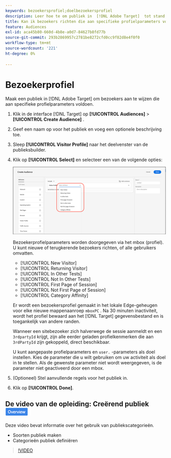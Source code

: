```yaml
---
keywords: bezoekersprofiel;doelbezoekersprofiel
description: Leer hoe te om publiek in  [!DNL Adobe Target]  tot stand te brengen om bezoekers te richten die specifieke profielparameters zoals nieuwe of terugkerende bezoeker, categorievijnheid, en meer ontmoeten.
title: Kan ik bezoekers richten die aan specifieke profielparameters voldoen?
feature: Audiences
exl-id: aca45b80-660d-4b8e-a0d7-84627b8fd77b
source-git-commit: 293b2869957c2781be8272cfd0cc9f82d8e4f0f0
workflow-type: tm+mt
source-wordcount: '221'
ht-degree: 0%

---
```


# Bezoekerprofiel

Maak een publiek in [!DNL Adobe Target] om bezoekers aan te wijzen die aan specifieke profielparameters voldoen.

1. Klik in de interface [!DNL Target] op **[!UICONTROL Audiences]** > **[!UICONTROL Create Audience]** .
1. Geef een naam op voor het publiek en voeg een optionele beschrijving toe.
1. Sleep **[!UICONTROL Visitor Profile]** naar het deelvenster van de publieksbuilder.

1. Klik op **[!UICONTROL Select]** en selecteer een van de volgende opties:

   ![&#x200B; target_bezoeker_profile beeld &#x200B;](assets/target_visitor_profile.png)

   Bezoekerprofielparameters worden doorgegeven via het mbox (profiel). U kunt nieuwe of terugkerende bezoekers richten, of alle gebruikers omvatten.

   * [!UICONTROL New Visitor]
   * [!UICONTROL Returning Visitor]
   * [!UICONTROL In Other Tests]
   * [!UICONTROL Not In Other Tests]
   * [!UICONTROL First Page of Session]
   * [!UICONTROL Not First Page of Session]
   * [!UICONTROL Category Affinity]

   Er wordt een bezoekersprofiel gemaakt in het lokale Edge-geheugen voor elke nieuwe mappenaanroep `mboxPC` . Na 30 minuten inactiviteit, wordt het profiel bewaard aan het [!DNL Target] gegevensbestand en is toegankelijk van andere randen.

   Wanneer een sitebezoeker zich halverwege de sessie aanmeldt en een `3rdpartyId` krijgt, zijn alle eerder geladen profielkenmerken die aan `3rdPartyId` zijn gekoppeld, direct beschikbaar.

   U kunt aangepaste profielparameters en `user.` -parameters als doel instellen. Kies de parameter die u wilt gebruiken om uw activiteit als doel in te stellen. Als de gewenste parameter niet wordt weergegeven, is de parameter niet geactiveerd door een mbox.

1. (Optioneel) Stel aanvullende regels voor het publiek in.
1. Klik op **[!UICONTROL Done]**.

## De video van de opleiding: Creërend publiek ![&#x200B; badge van het Overzicht &#x200B;](/help/main/assets/overview.png)

Deze video bevat informatie over het gebruik van publiekscategorieën.

* Soorten publiek maken
* Categorieën publiek definiëren

>[!VIDEO](https://video.tv.adobe.com/v/17392)
